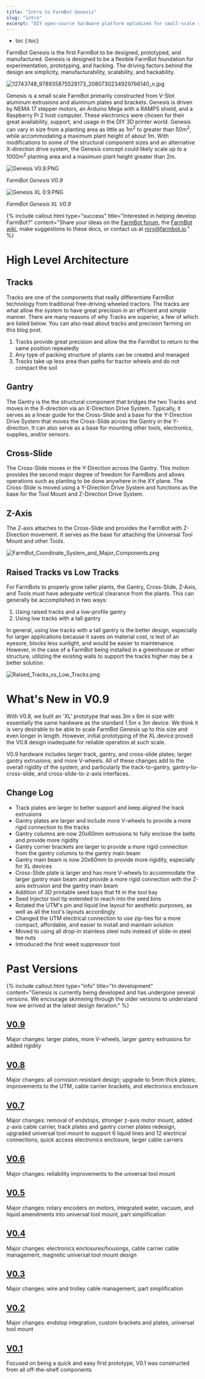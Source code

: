 ```yaml
---
title: "Intro to FarmBot Genesis"
slug: "intro"
excerpt: "DIY open-source hardware platform optimized for small-scale soil-based food production"
---
```


* toc
{:toc}

FarmBot Genesis is the first FarmBot to be designed, prototyped, and manufactured. Genesis is designed to be a flexible FarmBot foundation for experimentation, prototyping, and hacking. The driving factors behind the design are simplicity, manufacturability, scalability, and hackability.

![12743748_978935875528173_2080730234929766140_n.jpg](12743748_978935875528173_2080730234929766140_n.jpg)

Genesis is a small scale FarmBot primarily constructed from V-Slot aluminum extrusions and aluminum plates and brackets. Genesis is driven by NEMA 17 stepper motors, an Arduino Mega with a RAMPS shield, and a Raspberry Pi 2 host computer. These electronics were chosen for their great availability, support, and usage in the DIY 3D printer world. Genesis can vary in size from a planting area as little as 1m<sup>2</sup> to greater than 50m<sup>2</sup>, while accommodating a maximum plant height of about 1m. With modifications to some of the structural component sizes and an alternative X-direction drive system, the Genesis concept could likely scale up to a 1000m<sup>2</sup> planting area and a maximum plant height greater than 2m.

![Genesis V0.9.PNG](Genesis_V0.9.PNG)

_FarmBot Genesis V0.9_



![Genesis XL 0.9.PNG](Genesis_XL_0.9.PNG)

_FarmBot Genesis XL V0.9_



{%
include callout.html
type="success"
title="Interested in helping develop FarmBot?"
content="Share your ideas on the [FarmBot forum](http://forum.farmbot.cc), the [FarmBot wiki](http://wiki.farmbot.cc), make suggestions to these docs, or contact us at rory@farmbot.io."
%}



# High Level Architecture

## Tracks
Tracks are one of the components that really differentiate FarmBot technology from traditional free-driving wheeled tractors. The tracks are what allow the system to have great precision in an efficient and simple manner. There are many reasons of why Tracks are superior, a few of which are listed below. You can also read about tracks and precision farming on this blog post.
1. Tracks provide great precision and allow the the FarmBot to return to the same position repeatedly
2. Any type of packing structure of plants can be created and managed
3. Tracks take up less area than paths for tractor wheels and do not compact the soil

## Gantry
The Gantry is the the structural component that bridges the two Tracks and moves in the X-direction via an X-Direction Drive System. Typically, it serves as a linear guide for the Cross-Slide and a base for the Y-Direction Drive System that moves the Cross-Slide across the Gantry in the Y-direction. It can also serve as a base for mounting other tools, electronics, supplies, and/or sensors.

## Cross-Slide
The Cross-Slide moves in the Y-Direction across the Gantry. This motion provides the second major degree of freedom for FarmBots and allows operations such as planting to be done anywhere in the XY plane. The Cross-Slide is moved using a Y-Direction Drive System and functions as the base for the Tool Mount and Z-Direction Drive System.

## Z-Axis
The Z-axis attaches to the Cross-Slide and provides the FarmBot with Z-Direction movement. It serves as the base for attaching the Universal Tool Mount and other Tools.

![FarmBot_Coordinate_System_and_Major_Components.png](FarmBot_Coordinate_System_and_Major_Components.png)

## Raised Tracks vs Low Tracks
For FarmBots to properly grow taller plants, the Gantry, Cross-Slide, Z-Axis, and Tools must have adequate vertical clearance from the plants. This can generally be accomplished in two ways:

1. Using raised tracks and a low-profile gantry
2. Using low tracks with a tall gantry

In general, using low tracks with a tall gantry is the better design, especially for larger applications because it saves on material cost, is lest of an eyesore, blocks less sunlight, and would be easier to maintenance. However, in the case of a FarmBot being installed in a greenhouse or other structure, utilizing the existing walls to support the tracks higher may be a better solution.

![Raised_Tracks_vs_Low_Tracks.png](Raised_Tracks_vs_Low_Tracks.png)



# What's New in V0.9

With V0.8, we built an 'XL' prototype that was 3m x 6m in size with essentially the same hardware as the standard 1.5m x 3m device. We think it is very desirable to be able to scale FarmBot Genesis up to this size and even longer in length. However, initial prototyping of the XL device proved the V0.8 design inadequate for reliable operation at such scale.

V0.9 hardware includes larger track, gantry, and cross-slide plates; larger gantry extrusions; and more V-wheels. All of these changes add to the overall rigidity of the system, and particularly the track-to-gantry, gantry-to-cross-slide, and cross-slide-to-z-axis interfaces.

## Change Log
  * Track plates are larger to better support and keep aligned the track extrusions
  * Gantry plates are larger and include more V-wheels to provide a more rigid connection to the tracks
  * Gantry columns are now 20x60mm extrusions to fully enclose the belts and provide more rigidity
  * Gantry corner brackets are larger to provide a more rigid connection from the gantry columns to the gantry main beam
  * Gantry main beam is now 20x60mm to provide more rigidity, especially for XL devices
  * Cross-Slide plate is larger and has more V-wheels to accommodate the larger gantry main beam and provide a more rigid connection with the Z-axis extrusion and the gantry main beam
  * Addition of 3D printable seed bays that fit in the tool bay
  * Seed Injector tool tip extended to reach into the seed bins
  * Rotated the UTM's pin and liquid line layout for aesthetic purposes, as well as all the tool's layouts accordingly
  * Changed the UTM electrical connection to use zip-ties for a more compact, affordable, and easier to install and maintain solution
  * Moved to using all drop-in stainless steel nuts instead of slide-in steel tee nuts
  * Introduced the first weed suppressor tool

# Past Versions



{%
include callout.html
type="info"
title="In development"
content="Genesis is currently being developed and has undergone several versions. We encourage skimming through the older versions to understand how we arrived at the latest design iteration."
%}

## [V0.9](https://genesis.farm.bot/docs/v0.9)
Major changes: larger plates, more V-wheels, larger gantry extrusions for added rigidity
## [V0.8](https://genesis.farm.bot/docs/v0.8)
Major changes: all corrosion resistant design; upgrade to 5mm thick plates; improvements to the UTM, cable carrier brackets, and electronics enclosure
## [V0.7](https://genesis.farm.bot/docs/v0.7)
Major changes: removal of endstops, stronger z-axis motor mount, added z-axis cable carrier, track plates and gantry corner plates redesign, upgraded universal tool mount to support 6 liquid lines and 12 electrical connections, quick access electronics enclosure, larger cable carriers
## [V0.6](https://genesis.farm.bot/docs/v0.6)
Major changes: reliability improvements to the universal tool mount
## [V0.5](https://genesis.farm.bot/docs/v0.5)
Major changes: rotary encoders on motors, integrated water, vacuum, and liquid amendments into universal tool mount, part simplification
## [V0.4](https://genesis.farm.bot/docs/v0.4)
Major changes: electronics enclosures/housings, cable carrier cable management, magnetic universal tool mount design
## [V0.3](https://genesis.farm.bot/docs/v0.3)
Major changes: wire and trolley cable management, part simplification
## [V0.2](https://genesis.farm.bot/docs/v0.2)
Major changes: endstop integration, custom brackets and plates, universal tool mount
## [V0.1](https://genesis.farm.bot/docs/v0.1)
Focused on being a quick and easy first prototype, V0.1 was constructed from all off-the-shelf components
